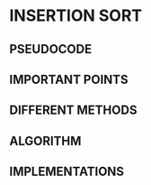 # INSERTION SORT

## PSEUDOCODE

## IMPORTANT POINTS

## DIFFERENT METHODS

## ALGORITHM

## IMPLEMENTATIONS